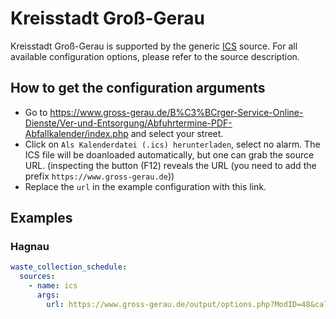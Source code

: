 # Kreisstadt Groß-Gerau

Kreisstadt Groß-Gerau is supported by the generic [ICS](/doc/source/ics.md) source. For all available configuration options, please refer to the source description.


## How to get the configuration arguments

- Go to <https://www.gross-gerau.de/B%C3%BCrger-Service-Online-Dienste/Ver-und-Entsorgung/Abfuhrtermine-PDF-Abfallkalender/index.php> and select your street.  
- Click on `Als Kalenderdatei (.ics) herunterladen`, select no alarm. The ICS file will be doanloaded automatically, but one can grab the source URL. (inspecting the button (F12) reveals the URL (you need to add the prefix `https://www.gross-gerau.de`))
- Replace the `url` in the example configuration with this link.

## Examples

### Hagnau

```yaml
waste_collection_schedule:
  sources:
    - name: ics
      args:
        url: https://www.gross-gerau.de/output/options.php?ModID=48&call=ical&pois=3411.298&alarm=8
```
